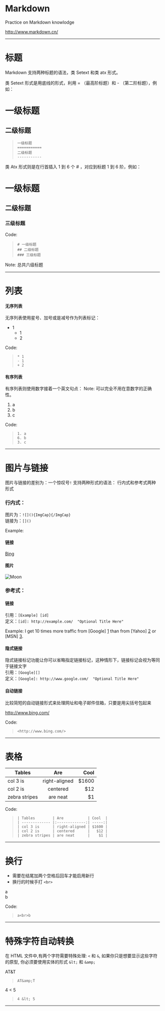 # Markdown
Practice on Markdown knowlodge

<http://www.markdown.cn/>
***
# **标题**

Markdown 支持两种标题的语法，类 Setext 和类 atx 形式。

类 Setext 形式是用底线的形式，利用 = （最高阶标题）和 - （第二阶标题），例如：

一级标题
===========
二级标题
-----------

> ` 一级标题 `  
> ` =========== `  
> ` 二级标题 `   
> ` ----------- `  

类 Atx 形式则是在行首插入 1 到 6 个 # ，对应到标题 1 到 6 阶，例如：

# 一级标题
## 二级标题
### 三级标题

Code: 
> ` # 一级标题 `  
> ` ## 二级标题 `  
> ` ### 三级标题 `  

Note: 总共六级标题
 ***

# **列表**

#### 无序列表
无序列表使用星号、加号或是减号作为列表标记：
* 1
  - 1
  + 2
  
Code: 
> ` * 1 ` <br>  ` - 1 ` <br>  ` + 2 `

#### 有序列表
有序列表则使用数字接着一个英文句点：
Note: 可以完全不用在意数字的正确性。
1. a
6. b
3. c

Code: 
> ` 1. a `  
> ` 6. b `  
> ` 3. c `  

***

# **图片与链接**
图片与链接的差别为：一个惊叹号` ! `
支持两种形式的语法： 行内式和参考式两种形式

### 行内式：
图片为：` ![](){ImgCap}{/ImgCap} `  
链接为：` []() `

Example:
#### 链接
[Bing](http://www.bing.com)

#### 图片
![Moon](http://solarsystem.nasa.gov/docs/moon_and_earth_lroearthrise_frame.jpg)

### 参考式：  
#### 链接
引用：` [Example] [id] `  
定义：` [id]: http://example.com/  "Optional Title Here" `  

Example:
I get 10 times more traffic from [Google] [1] than from
[Yahoo] [2] or [MSN] [3].

  [1]: http://google.com/        "Google"
  [2]: http://search.yahoo.com/  "Yahoo Search"
  [3]: http://search.msn.com/    "MSN Search"

#### 隐式链接
隐式链接标记功能让你可以省略指定链接标记，这种情形下，链接标记会视为等同于链接文字  
引用：` [Google][] `  
定义：` [Google]: http://www.google.com/  "Optional Title Here" ` 

#### 自动链接
比较简短的自动链接形式来处理网址和电子邮件信箱，只要是用尖括号包起来  

<http://www.bing.com/>  

Code:  

> ` <http://www.bing.com/> `

***

# **表格**

| Tables        | Are           | Cool  |
| ------------- |:-------------:| -----:|
| col 3 is      | right-aligned | $1600 |
| col 2 is      | centered      |   $12 |
| zebra stripes | are neat      |    $1 |

Code:
> ` | Tables        | Are           | Cool  | `  
> ` | ------------- |:-------------:| -----:| `  
> ` | col 3 is      | right-aligned | $1600 | `  
> ` | col 2 is      | centered      |   $12 | `  
> ` | zebra stripes | are neat      |    $1 | `  

***

# **换行**

* 需要在结尾加两个空格后回车才能启用新行
* 换行的时候手打 ` <br> `

a<br>b

Code:
> ` a<br>b `

***

# **特殊字符自动转换**

在 HTML 文件中,有两个字符需要特殊处理: ` < ` 和 ` & `, 如果你只是想要显示这些字符的原型, 你必须要使用实体的形式 ` &lt; ` 和 ` &amp; `

AT&amp;T 

  > ` AT&amp;T `  
  
4 < 5  

  > ` 4 &lt; 5 `  
  
***

